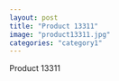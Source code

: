 ```yaml
---
layout: post
title: "Product 13311"
image: "product13311.jpg"
categories: "category1"
---
```

Product 13311
